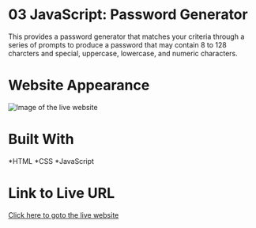 # 03 JavaScript: Password Generator

This provides a password generator that matches your criteria through a series of prompts to produce a password that 
may contain 8 to 128 charcters and special, uppercase, lowercase, and numeric characters. 

# Website Appearance
![Image of the live website](https://github.com/Vivvec/Password-Generator/blob/main/assets/password-gen-screenshot.jpg)

# Built With
*HTML
*CSS
*JavaScript
# Link to Live URL
[Click here to goto the live website](https://vivvec.github.io/Password-Generator/)

